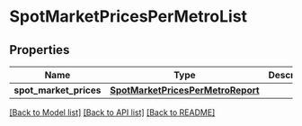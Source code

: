 # SpotMarketPricesPerMetroList


## Properties
Name | Type | Description | Notes
------------ | ------------- | ------------- | -------------
**spot_market_prices** | [**SpotMarketPricesPerMetroReport**](SpotMarketPricesPerMetroReport.md) |  | [optional] 

[[Back to Model list]](../README.md#documentation-for-models) [[Back to API list]](../README.md#documentation-for-api-endpoints) [[Back to README]](../README.md)


